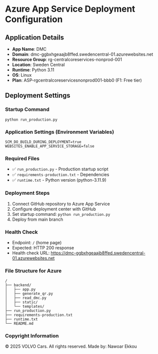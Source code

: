 # Azure App Service Deployment Configuration

## Application Details
- **App Name**: DMC
- **Domain**: dmc-ggbxhgeaajb8ffed.swedencentral-01.azurewebsites.net
- **Resource Group**: rg-centralcoreservices-nonprod-001
- **Location**: Sweden Central
- **Runtime**: Python 3.11
- **OS**: Linux
- **Plan**: ASP-rgcentralcoreservicesnonprod001-bbb0 (F1: Free tier)

## Deployment Settings

### Startup Command
```
python run_production.py
```

### Application Settings (Environment Variables)
```
SCM_DO_BUILD_DURING_DEPLOYMENT=true
WEBSITES_ENABLE_APP_SERVICE_STORAGE=false
```

### Required Files
- ✅ `run_production.py` - Production startup script
- ✅ `requirements-production.txt` - Dependencies
- ✅ `runtime.txt` - Python version (python-3.11.9)

### Deployment Steps
1. Connect GitHub repository to Azure App Service
2. Configure deployment center with GitHub
3. Set startup command: `python run_production.py`
4. Deploy from main branch

### Health Check
- Endpoint: `/` (home page)
- Expected: HTTP 200 response
- Health check URL: https://dmc-ggbxhgeaajb8ffed.swedencentral-01.azurewebsites.net

### File Structure for Azure
```
/
├── backend/
│   ├── app.py
│   ├── generate_qr.py
│   ├── read_dmc.py
│   ├── static/
│   └── templates/
├── run_production.py
├── requirements-production.txt
├── runtime.txt
└── README.md
```

### Copyright Information
© 2025 VOLVO Cars. All rights reserved. Made by: Nawoar Ekkou
